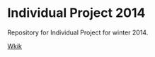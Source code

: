 Individual Project 2014
========

Repository for Individual Project for winter 2014.

[Wkik](https://github.com/igorsieradzki/ip2014igorsieradzki/wiki)
